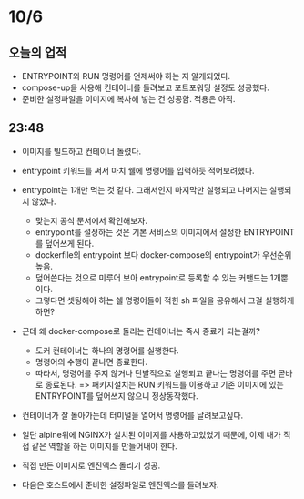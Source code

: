 # 10/6

## 오늘의 업적

- ENTRYPOINT와 RUN 명령어를 언제써야 하는 지 알게되었다.
- compose-up을 사용해 컨테이너를 돌려보고 포트포워딩 설정도 성공했다.
- 준비한 설정파일을 이미지에 복사해 넣는 건 성공함. 적용은 아직.

## 23:48

- 이미지를 빌드하고 컨테이너 돌렸다.
- entrypoint 키워드를 써서 마치 쉘에 명령어를 입력하듯 적어보려했다.
- entrypoint는 1개만 먹는 것 같다. 그래서인지 마지막만 실행되고 나머지는 실행되지 않았다.
  - 맞는지 공식 문서에서 확인해보자.
  - entrypoint를 설정하는 것은 기본 서비스의 이미지에서 설정한 ENTRYPOINT를 덮어쓰게 된다.
  - dockerfile의 entrypoint 보다 docker-compose의 entrypoint가 우선순위높음.
  - 덮어쓴다는 것으로 미루어 보아 entrypoint로 등록할 수 있는 커맨드는 1개뿐이다.
  - 그렇다면 셋팅해야 하는 쉘 명령어들이 적힌 sh 파일을 공유해서 그걸 실행하게 하면?

- 근데 왜 docker-compose로 돌리는 컨테이너는 즉시 종료가 되는걸까?
  - 도커 컨테이너는 하나의 명령어를 실행한다.
  - 명령어의 수행이 끝나면 종료한다.
  - 따라서, 명령어를 주지 않거나 단발적으로 실행되고 끝나는 명령어를 주면 곧바로 종료된다.
  => 패키지설치는 RUN 키워드를 이용하고 기존 이미지에 있는 ENTRYPOINT를 덮어쓰지 않으니 정상동작했다.

- 컨테이너가 잘 돌아가는데 터미널을 열어서 명령어를 날려보고싶다.
- 일단 alpine위에 NGINX가 설치된 이미지를 사용하고있었기 때문에, 이제 내가 직접 같은 역할을 하는 이미지를 만들어내야 한다.

- 직접 만든 이미지로 엔진엑스 돌리기 성공.
- 다음은 호스트에서 준비한 설정파일로 엔진엑스를 돌려보자.